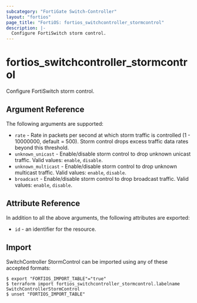```yaml
---
subcategory: "FortiGate Switch-Controller"
layout: "fortios"
page_title: "FortiOS: fortios_switchcontroller_stormcontrol"
description: |-
  Configure FortiSwitch storm control.
---
```


# fortios_switchcontroller_stormcontrol
Configure FortiSwitch storm control.

## Argument Reference

The following arguments are supported:

* `rate` - Rate in packets per second at which storm traffic is controlled (1 - 10000000, default = 500). Storm control drops excess traffic data rates beyond this threshold.
* `unknown_unicast` - Enable/disable storm control to drop unknown unicast traffic. Valid values: `enable`, `disable`.
* `unknown_multicast` - Enable/disable storm control to drop unknown multicast traffic. Valid values: `enable`, `disable`.
* `broadcast` - Enable/disable storm control to drop broadcast traffic. Valid values: `enable`, `disable`.


## Attribute Reference

In addition to all the above arguments, the following attributes are exported:
* `id` - an identifier for the resource.

## Import

SwitchController StormControl can be imported using any of these accepted formats:
```
$ export "FORTIOS_IMPORT_TABLE"="true"
$ terraform import fortios_switchcontroller_stormcontrol.labelname SwitchControllerStormControl
$ unset "FORTIOS_IMPORT_TABLE"
```
